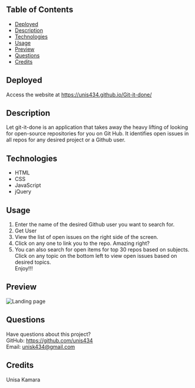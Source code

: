 

## Table of Contents
* [Deployed](#deployed)
* [Description](#description)
* [Technologies](#technologies)
* [Usage](#usage)
* [Preview](#preview)
* [Questions](#questions)
* [Credits](#credits)

## Deployed
Access the website at https://unis434.github.io/Git-it-done/

## Description
Let git-it-done is an application that takes away the heavy lifting of looking for open-source repositories for you on Git Hub.
It identifies open issues in all repos for any desired project or a Github user.

## Technologies
* HTML
* CSS
* JavaScript
* jQuery

## Usage
1. Enter the name of the desired Github user you want to search for.
2. Get User
3. View the list of open issues on the right side of the screen.
4. Click on any one to link you to the repo. Amazing right?
5. You can also search for open items for top 30 repos based on subjects. <br>
Click on any topic on the bottom left to view open issues based on desired topics. <br>
Enjoy!!!

## Preview
![Landing page](https://user-images.githubusercontent.com/79544610/156120016-de6bfd8c-840a-422d-8af9-feccf1e817c9.png)


## Questions
Have questions about this project?  
GitHub: https://github.com/unis434  
Email: unisk434@gmail.com

## Credits
Unisa Kamara 

